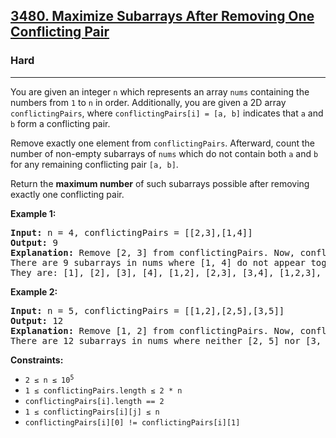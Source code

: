 <h2><a href="https://leetcode.com/problems/maximize-subarrays-after-removing-one-conflicting-pair/">3480. Maximize Subarrays After Removing One Conflicting Pair</a></h2>
<h3>Hard</h3>
<hr>
<div>
<p>You are given an integer <code>n</code> which represents an array <code>nums</code> containing the numbers from <code>1</code> to <code>n</code> in order. Additionally, you are given a 2D array <code>conflictingPairs</code>, where <code>conflictingPairs[i] = [a, b]</code> indicates that <code>a</code> and <code>b</code> form a conflicting pair.</p>

<p>Remove exactly one element from <code>conflictingPairs</code>. Afterward, count the number of non-empty subarrays of <code>nums</code> which do not contain both <code>a</code> and <code>b</code> for any remaining conflicting pair <code>[a, b]</code>.</p>

<p>Return the <strong>maximum number</strong> of such subarrays possible after removing exactly one conflicting pair.</p>

<p><strong class="example">Example 1:</strong></p>
<pre><strong>Input:</strong> n = 4, conflictingPairs = [[2,3],[1,4]]
<strong>Output:</strong> 9
<strong>Explanation:</strong> Remove [2, 3] from conflictingPairs. Now, conflictingPairs = [[1, 4]].
There are 9 subarrays in nums where [1, 4] do not appear together. 
They are: [1], [2], [3], [4], [1,2], [2,3], [3,4], [1,2,3], [2,3,4].
</pre>

<p><strong class="example">Example 2:</strong></p>
<pre><strong>Input:</strong> n = 5, conflictingPairs = [[1,2],[2,5],[3,5]]
<strong>Output:</strong> 12
<strong>Explanation:</strong> Remove [1, 2] from conflictingPairs. Now, conflictingPairs = [[2, 5], [3, 5]].
There are 12 subarrays in nums where neither [2, 5] nor [3, 5] appear together.
</pre>

<p><strong>Constraints:</strong></p>
<ul>
  <li><code>2 &le; n &le; 10<sup>5</sup></code></li>
  <li><code>1 &le; conflictingPairs.length &le; 2 * n</code></li>
  <li><code>conflictingPairs[i].length == 2</code></li>
  <li><code>1 &le; conflictingPairs[i][j] &le; n</code></li>
  <li><code>conflictingPairs[i][0] != conflictingPairs[i][1]</code></li>
</ul>
</div>
